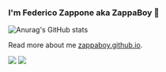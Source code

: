 ### I'm Federico Zappone aka ZappaBoy 👋

![Anurag's GitHub stats](https://github-readme-stats.vercel.app/api?username=ZappaBoy&count_private=true&theme=onedark)

Read more about me [zappaboy.github.io](https://zappaboy.github.io/).

[![](https://img.shields.io/static/v1?label=Sponsor&message=%E2%9D%A4&logo=GitHub&color=%23fe8e86)](https://github.com/sponsors/ZappaBoy)
![](https://visitor-badge.glitch.me/badge?page_id=zappaboy.zappaboy)
